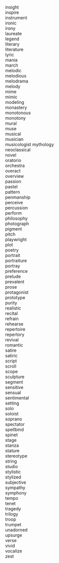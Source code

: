 insight  
inspire  
instrument  
ironic  
irony  
laureate  
legend  
literary  
literature  
lyric  
mania  
march  
melodic  
melodious  
melodrama  
melody  
mime  
mimic  
modeling  
monastery  
monotonous  
monotony  
mural  
muse  
musical  
musician  
musicologist
mythology  
neoclassical  
novel  
oratorio  
orchestra  
overact  
overview  
passion  
pastel  
pattern  
penmanship  
perceive  
percussion  
perform  
philosophy  
photograph  
pigment  
pitch  
playwright  
plot  
poetry  
portrait  
portraiture  
portray  
preference  
prelude  
prevalent  
prose  
protagonist  
prototype  
purity  
realistic  
recital  
refrain  
rehearse  
repertoire  
repertory  
revival  
romantic  
satire  
satiric  
script  
scroll  
scope  
sculpture  
segment  
sensitive  
sensual  
sentimental  
setting  
solo  
soloist  
soprano  
spectator  
spellbind  
spinet  
stage  
stanza  
stature  
stereotype  
string  
studio  
stylistic  
stylized  
subjective  
sympathy  
symphony  
tempo  
tenet  
tragedy  
trilogy  
troop  
trumpet  
unadorned  
upsurge  
verse  
vivid  
vocalize  
zest  

